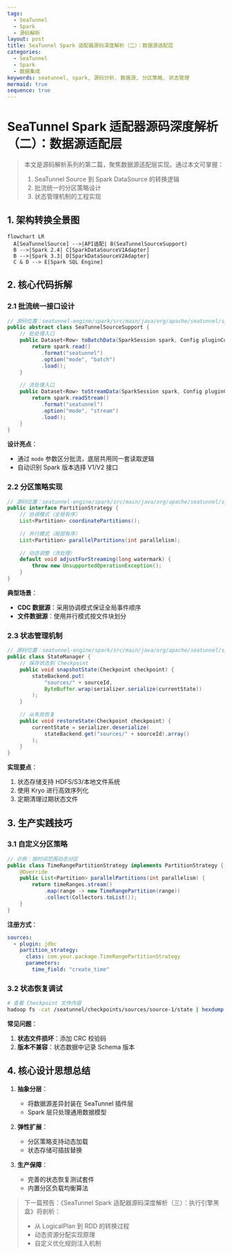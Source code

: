 ```yaml
---
tags:
  - SeaTunnel
  - Spark
  - 源码解析
layout: post
title: SeaTunnel Spark 适配器源码深度解析（二）：数据源适配层
categories:
  - SeaTunnel
  - Spark
  - 数据集成
keywords: seatunnel, spark, 源码分析, 数据源, 分区策略, 状态管理
mermaid: true
sequence: true
---
```


# SeaTunnel Spark 适配器源码深度解析（二）：数据源适配层

> 本文是源码解析系列的第二篇，聚焦数据源适配层实现。通过本文可掌握：
>
> 1. SeaTunnel Source 到 Spark DataSource 的转换逻辑
> 2. 批流统一的分区策略设计
> 3. 状态管理机制的工程实现

## 1. 架构转换全景图

```mermaid
flowchart LR  
  A[SeaTunnelSource] -->|API适配| B(SeaTunnelSourceSupport)  
  B -->|Spark 2.4| C[SparkDataSourceV1Adapter]  
  B -->|Spark 3.3| D[SparkDataSourceV2Adapter]  
  C & D --> E[Spark SQL Engine]  
```

## 2. 核心代码拆解

### 2.1 批流统一接口设计

```java
// 源码位置：seatunnel-engine/spark/src/main/java/org/apache/seatunnel/spark/source/SeaTunnelSourceSupport.java
public abstract class SeaTunnelSourceSupport {
    // 批处理入口  
    public Dataset<Row> toBatchData(SparkSession spark, Config pluginConfig) {
        return spark.read()
           .format("seatunnel")
           .option("mode", "batch")
           .load();
    }
    
    // 流处理入口  
    public Dataset<Row> toStreamData(SparkSession spark, Config pluginConfig) {
        return spark.readStream()
           .format("seatunnel")
           .option("mode", "stream")
           .load();
    }
}
```

**设计亮点**：

* 通过 `mode` 参数区分批流，底层共用同一套读取逻辑
* 自动识别 Spark 版本选择 V1/V2 接口

### 2.2 分区策略实现

```java
// 源码位置：seatunnel-engine/spark/src/main/java/org/apache/seatunnel/spark/source/partition/PartitionStrategy.java
public interface PartitionStrategy {
    // 协调模式（全局有序）  
    List<Partition> coordinatePartitions();
    
    // 并行模式（局部有序）  
    List<Partition> parallelPartitions(int parallelism);
    
    // 动态调整（流处理）  
    default void adjustForStreaming(long watermark) {
        throw new UnsupportedOperationException();
    }
}
```

**典型场景**：

* **CDC 数据源**：采用协调模式保证全局事件顺序
* **文件数据源**：使用并行模式按文件块划分

### 2.3 状态管理机制

```java
// 源码位置：seatunnel-engine/spark/src/main/java/org/apache/seatunnel/spark/source/state/StateManager.java
public class StateManager {
    // 保存状态到 Checkpoint  
    public void snapshotState(Checkpoint checkpoint) {
        stateBackend.put(
            "sources/" + sourceId, 
            ByteBuffer.wrap(serializer.serialize(currentState))
        );
    }
    
    // 从失败恢复  
    public void restoreState(Checkpoint checkpoint) {
        currentState = serializer.deserialize(
            stateBackend.get("sources/" + sourceId).array()
        );
    }
}
```

**实现要点**：

1. 状态存储支持 HDFS/S3/本地文件系统
2. 使用 Kryo 进行高效序列化
3. 定期清理过期状态文件

## 3. 生产实践技巧

### 3.1 自定义分区策略

```java
// 示例：按时间范围动态分区
public class TimeRangePartitionStrategy implements PartitionStrategy {
    @Override
    public List<Partition> parallelPartitions(int parallelism) {
        return timeRanges.stream()
            .map(range -> new TimeRangePartition(range))
            .collect(Collectors.toList());
    }
}
```

**注册方式**：

```yaml
sources:
  - plugin: jdbc
    partition_strategy: 
      class: com.your.package.TimeRangePartitionStrategy
      parameters:
        time_field: "create_time"
```

### 3.2 状态恢复调试

```bash
# 查看 Checkpoint 文件内容
hadoop fs -cat /seatunnel/checkpoints/sources/source-1/state | hexdump -C
```

**常见问题**：

1. **状态文件损坏**：添加 CRC 校验码
2. **版本不兼容**：状态数据中记录 Schema 版本

## 4. 核心设计思想总结

1. **抽象分层**：

   * 将数据源差异封装在 SeaTunnel 插件层
   * Spark 层只处理通用数据模型

2. **弹性扩展**：

   * 分区策略支持动态加载
   * 状态存储可插拔替换

3. **生产保障**：

   * 完善的状态恢复测试套件
   * 内置分区负载均衡算法

> 下一篇预告：《SeaTunnel Spark 适配器源码深度解析（三）：执行引擎黑盒》将剖析：
>
> * 从 LogicalPlan 到 RDD 的转换过程
> * 动态资源分配实现原理
> * 自定义优化规则注入机制
